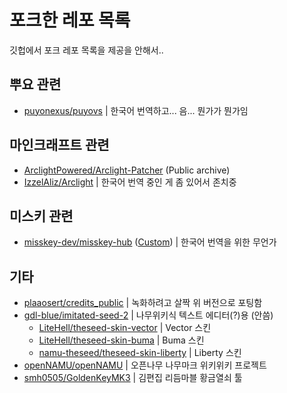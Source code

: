 # 포크한 레포 목록
깃헙에서 포크 레포 목록을 제공을 안해서..

## 뿌요 관련
- [puyonexus/puyovs](https://github.com/HotoRas/puyovs) |
한국어 번역하고... 음... 뭔가가 뭔가임

## 마인크래프트 관련
- [ArclightPowered/Arclight-Patcher](https://github.com/HotoRas/arclightpatcher-worldedit)
(Public archive)
- [IzzelAliz/Arclight](https://github.com/HotoRas/arclight) |
한국어 번역 중인 게 좀 있어서 존치중

## 미스키 관련
- [misskey-dev/misskey-hub](https://github.com/HotoRas/misskey-hub) ([Custom](https://github.com/HotoRas/mkhub-custom)) |
한국어 번역을 위한 무언가

## 기타
- [plaaosert/credits_public](https://github.com/HotoRas/credits_public) |
녹화하려고 살짝 위 버전으로 포팅함
- [gdl-blue/imitated-seed-2](https://github.com/HotoRas/imitated-seed/tree/flight_old) |
나무위키식 텍스트 에디터(?)용 (안씀)
  - [LiteHell/theseed-skin-vector](https://github.com/HotoRas/theseed-skin-vector) | Vector 스킨
  - [LiteHell/theseed-skin-buma](https://github.com/HotoRas/theseed-skin-buma) | Buma 스킨
  - [namu-theseed/theseed-skin-liberty](https://github.com/HotoRas/theseed-skin-liberty) | Liberty 스킨
- [openNAMU/openNAMU](https://github.com/HotoRas/openNAMU) | 오픈나무 나무마크 위키위키 프로젝트
- [smh0505/GoldenKeyMK3](https://github.com/HotoRas/GoldenKeyMK3) |
김편집 리듬마블 황금열쇠 툴
